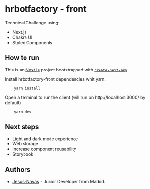 # hrbotfactory - front

Technical Challenge using:
- Next.js
- Chakra UI
- Styled Components

## How to run
This is an [Next.js](https://nextjs.org/) project bootstrapped with [`create-next-app`](https://github.com/vercel/next.js/tree/canary/packages/create-next-app).

Install hrbotfactory-front dependencies whit yarn.
```bash
    yarn install
```
Open a terminal to run the client (will run on http://localhost:3000/ by default)
```bash
    yarn dev
```
## Next steps

- Light and dark mode experience
- Web storage
- Increase component reusability
- Storybook
  
## Authors
- [Jesus-Navas](https://github.com/Jesus-Navas/) - Junior Developer from Madrid. 